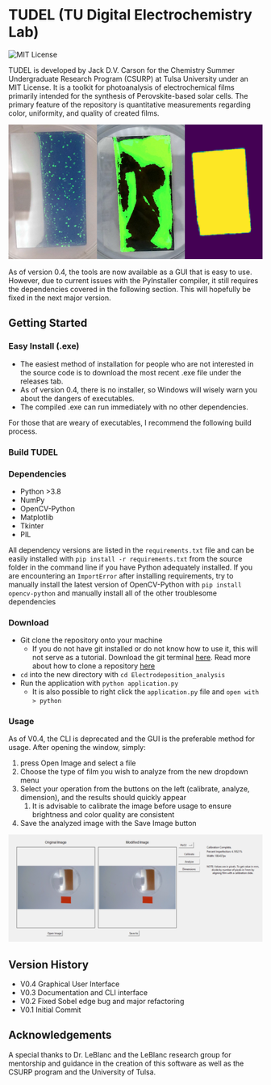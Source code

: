 # TUDEL (TU Digital Electrochemistry Lab)

![MIT License](https://img.shields.io/github/license/quothbonney/Electrodeposition_analysis)


TUDEL is developed by Jack D.V. Carson for the Chemistry Summer Undergraduate Research Program (CSURP) at Tulsa University under an MIT License. 
It is a toolkit for photoanalysis of electrochemical films primarily intended for the synthesis of Perovskite-based solar cells. The primary feature of the
repository is quantitative measurements regarding color, uniformity, and quality of created films.

![TUDEL Examples](imgs/sample/banner.png)

As of version 0.4, the tools are now available as a GUI that is easy to use. However, due to current issues with the PyInstaller compiler,
it still requires the dependencies covered in the following section. This will hopefully be fixed in the next major version.

## Getting Started
### Easy Install (.exe)
- The easiest method of installation for people who are not interested in the source code is to download the most recent .exe file under the releases tab.
- As of version 0.4, there is no installer, so Windows will wisely warn you about the dangers of executables.
- The compiled .exe can run immediately with no other dependencies.

For those that are weary of executables, I recommend the following build process.

### Build TUDEL

### Dependencies
- Python >3.8
- NumPy
- OpenCV-Python
- Matplotlib
- Tkinter
- PIL

All dependency versions are listed in the `requirements.txt` file and can be easily installed with
`pip install -r requirements.txt` from the source folder in the command line if you have Python adequately installed.
If you are encountering an `ImportError` after installing requirements, try to manually install the latest
version of OpenCV-Python with `pip install opencv-python` and manually install all of the other troublesome dependencies

### Download
- Git clone the repository onto your machine
  - If you do not have git installed or do not know how to use it, this will not serve as a tutorial. Download the git terminal [here](https://git-scm.com/). Read more about how to clone a repository [here](https://github.com/git-guides/git-clone)
- `cd` into the new directory with `cd Electrodeposition_analysis`
- Run the application with `python application.py`
  - It is also possible to right click the `application.py` file and `open with > python`

### Usage
As of V0.4, the CLI is deprecated and the GUI is the preferable method for usage. After opening the window,
simply:
1. press Open Image and select a file
2. Choose the type of film you wish to analyze from the new dropdown menu
3. Select your operation from the buttons on the left (calibrate, analyze, dimension), and the results should quickly appear
   1. It is advisable to calibrate the image before usage to ensure brightness and color quality are consistent
4. Save the analyzed image with the Save Image button

![Screenshot](imgs/sample/TUDEL%20Screenshot.png)


## Version History
- V0.4 Graphical User Interface
- V0.3 Documentation and CLI interface
- V0.2 Fixed Sobel edge bug and major refactoring
- V0.1 Initial Commit

## Acknowledgements

A special thanks to Dr. LeBlanc and the LeBlanc research group for mentorship and guidance in the creation of this software 
as well as the CSURP program and the University of Tulsa.